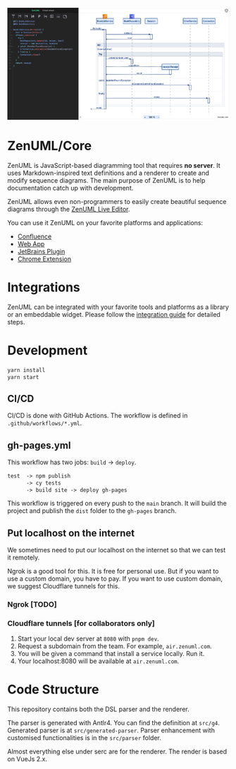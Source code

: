 ![editor](./docs/images/editor-sample.png)

# ZenUML/Core

ZenUML is JavaScript-based diagramming tool that requires **no server**. It uses Markdown-inspired text definitions
and a renderer to create and modify sequence diagrams. The main purpose of ZenUML is to
help documentation catch up with development.

ZenUML allows even non-programmers to easily create beautiful sequence diagrams through
the [ZenUML Live Editor](https://app.zenuml.com).

You can use it ZenUML on your favorite platforms and applications:

- [Confluence](https://marketplace.atlassian.com/apps/1218380/zenuml-diagrams-for-confluence-freemium?hosting=cloud&tab=overview)
- [Web App](https://app.zenuml.com/)
- [JetBrains Plugin](https://plugins.jetbrains.com/plugin/12437-zenuml-support)
- [Chrome Extension](https://chrome.google.com/webstore/detail/zenuml-sequence/kcpganeflmhffnlofpdmcjklmdpbbmef)

# Integrations

ZenUML can be integrated with your favorite tools and platforms as a library or an embeddable widget.
Please follow the [integration guide](./docs/asciidoc/integration-guide.adoc) for detailed steps.

# Development

```
yarn install
yarn start
```

## CI/CD

CI/CD is done with GitHub Actions. The workflow is defined in `.github/workflows/*.yml`.

## gh-pages.yml

This workflow has two jobs: `build` -> `deploy`.

```text
test  -> npm publish
      -> cy tests
      -> build site -> deploy gh-pages
```

This workflow is triggered on every push to the `main` branch.
It will build the project and publish the `dist` folder to the `gh-pages` branch.

## Put localhost on the internet

We sometimes need to put our localhost on the internet so that we can test it remotely.

Ngrok is a good tool for this. It is free for personal use. But if you want to use a
custom domain, you have to pay. If you want to use custom domain, we suggest Cloudflare
tunnels for this.

### Ngrok [TODO]

### Cloudflare tunnels [for collaborators only]

1. Start your local dev server at `8080` with `pnpm dev`.
2. Request a subdomain from the team. For example, `air.zenuml.com`.
3. You will be given a command that install a service locally. Run it.
4. Your localhost:8080 will be available at `air.zenuml.com`.

# Code Structure

This repository contains both the DSL parser and the renderer.

The parser is generated with Antlr4. You can find the definition at `src/g4`. Generated parser is at `src/generated-parser`.
Parser enhancement with customised functionalities is in the `src/parser` folder.

Almost everything else under serc are for the renderer. The render is based on VueJs 2.x.
